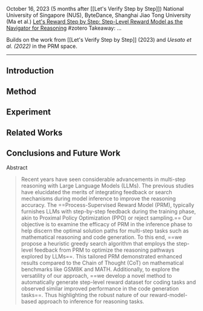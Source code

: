October 16, 2023 (5 months after [[Let's Verify Step by Step]])
National University of Singapore (NUS), ByteDance, Shanghai Jiao Tong University (Ma et al.)
[Let's Reward Step by Step: Step-Level Reward Model as the Navigator for Reasoning](https://arxiv.org/abs/2310.10080)
#zotero 
Takeaway: ...


Builds on the work from [[Let's Verify Step by Step]] (2023) and *Uesato et al. (2022)* in the PRM space.

----

## Introduction


## Method


## Experiment


## Related Works


## Conclusions and Future Work


Abstract
> Recent years have seen considerable advancements in multi-step reasoning with Large Language Models (LLMs). The previous studies have elucidated the merits of integrating feedback or search mechanisms during model inference to improve the reasoning accuracy. The ==Process-Supervised Reward Model (PRM), typically furnishes LLMs with step-by-step feedback during the training phase, akin to Proximal Policy Optimization (PPO) or reject sampling.== Our objective is to examine the efficacy of PRM in the inference phase to help discern the optimal solution paths for multi-step tasks such as mathematical reasoning and code generation. To this end, ==we propose a heuristic greedy search algorithm that employs the step-level feedback from PRM to optimize the reasoning pathways explored by LLMs==. This tailored PRM demonstrated enhanced results compared to the Chain of Thought (CoT) on mathematical benchmarks like GSM8K and MATH. Additionally, to explore the versatility of our approach, ==we develop a novel method to automatically generate step-level reward dataset for coding tasks and observed similar improved performance in the code generation tasks==. Thus highlighting the robust nature of our reward-model-based approach to inference for reasoning tasks.



